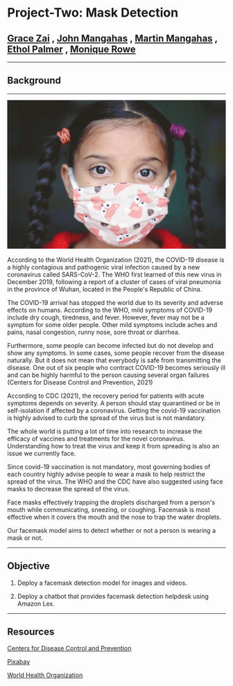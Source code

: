 # Project-Two: Mask Detection 

## [Grace Zai](https://github.com/Gracezai) , [John Mangahas](https://github.com/AdoboPeanuts) , [Martin Mangahas](https://github.com/martsymarts) , [Ethol Palmer](https://github.com/etholpalmer) , [Monique Rowe](https://github.com/moniquerowe15)
___

## Background
___

![background](Images/background.png)

According to the World Health Organization (2021), the COVID-19 disease is a highly contagious and pathogenic viral infection caused by a new coronavirus called SARS-CoV-2.  The WHO first learned of this new virus in December 2019, following a report of a cluster of cases of viral pneumonia in the province of Wuhan, located in the People's Republic of China. 

The COVID-19 arrival has stopped the world due to its severity and adverse effects on humans. According to the WHO, mild symptoms of COVID-19 include dry cough, tiredness, and fever. However, fever may not be a symptom for some older people. Other mild symptoms include aches and pains, nasal congestion, runny nose, sore throat or diarrhea.

Furthermore, some people can become infected but do not develop and show any symptoms. In some cases, some people recover from the disease naturally. But it does not mean that everybody is safe from transmitting the disease. One out of six people who contract COVID-19 becomes seriously ill and can be highly harmful to the person causing several organ failures (Centers for Disease Control and Prevention, 2021)

According to CDC (2021), the recovery period for patients with acute symptoms depends on severity. A person should stay quarantined or be in self-isolation if affected by a coronavirus. Getting the covid-19 vaccination is highly advised to curb the spread of the virus but is not mandatory. 

The whole world is putting a lot of time into research to increase the efficacy of vaccines and treatments for the novel coronavirus. Understanding how to treat the virus and keep it from spreading is also an issue we currently face. 

Since covid-19 vaccination is not mandatory, most governing bodies of each country highly advise people to wear a mask to help restrict the spread of the virus.
The WHO and the CDC have also suggested using face masks to decrease the spread of the virus. 

Face masks effectively trapping the droplets discharged from a person's mouth while communicating, sneezing, or coughing. Facemask is most effective when it covers the mouth and the nose to trap the water droplets. 

Our facemask model aims to detect whether or not a person is wearing a mask or not. 

____

## Objective

1. Deploy a facemask detection model for images and videos. 

2. Deploy a chatbot that provides facemask detection helpdesk using Amazon Lex.

____

## Resources

[Centers for Disease Control and Prevention](https://www.cdc.gov/coronavirus/2019-ncov/index.html)

[Pixabay](https://pixabay.com)

[World Health Organization](https://www.who.int/emergencies/diseases/novel-coronavirus-2019?gclid=CjwKCAjw4KyJBhAbEiwAaAQbE3O7yveOsQJ_C1R67BxYZAaP6GEBrZaySy3sUnYLsotZm_bRZC4rKBoCCsQQAvD_BwE)

